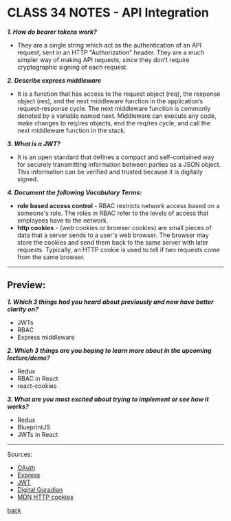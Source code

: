 # CLASS 34 NOTES - API Integration

***1. How do bearer tokens work?***

- They are a single string which act as the authentication of an API request, sent in an HTTP “Authorization” header. They are a much simpler way of making API requests, since they don’t require cryptographic signing of each request.

***2. Describe express middleware***

- It is a function that has access to the request object (req), the response object (res), and the next middleware function in the application’s request-response cycle. The next middleware function is commonly denoted by a variable named next. Middleware can execute any code, make changes to req/res objects, end the req/res cycle, and call the next middleware function in the stack.

***3. What is a JWT?***

- It is an open standard that defines a compact and self-contained way for securely transmitting information between parties as a JSON object. This information can be verified and trusted because it is digitally signed.

***4. Document the following Vocabulary Terms:***

- **role based access control** - RBAC restricts network access based on a someone's role. The roles in RBAC refer to the levels of access that employees have to the network.
- **http cookies** - (web cookies or browser cookies) are small pieces of data that a server sends to a user's web browser. The browser may store the cookies and send them back to the same server with later requests. Typically, an HTTP cookie is used to tell if two requests come from the same browser.

- - -

## Preview:

***1. Which 3 things had you heard about previously and now have better clarity on?***

- JWTs
- RBAC
- Express middleware

***2. Which 3 things are you hoping to learn more about in the upcoming lecture/demo?***

- Redux
- RBAC in React
- react-cookies

***3. What are you most excited about trying to implement or see how it works?***

- Redux
- BlueprintJS
- JWTs in React

- - -

Sources:

- [OAuth](https://www.oauth.com/oauth2-servers/differences-between-oauth-1-2/bearer-tokens/)
- [Express](https://expressjs.com/en/guide/using-middleware.html)
- [JWT](https://jwt.io/introduction)
- [Digital Guradian](https://digitalguardian.com/blog/what-role-based-access-control-rbac-examples-benefits-and-more)
- [MDN HTTP cookies](https://developer.mozilla.org/en-US/docs/Web/HTTP/Cookies)

[back](../README.md)
